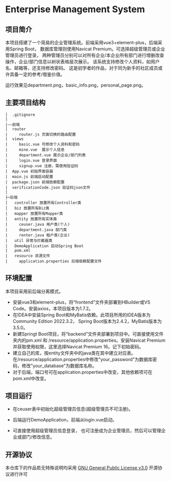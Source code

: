 # Enterprise Management System

## 项目简介
本项目搭建了一个简易的企业管理系统。前端采用vue3+element-plus，后端采用Spring Boot，
数据库管理则使用Navicat Premium。可选择超级管理员或企业管理员进行登录，
两种管理员分别可以对所有企业/本企业所有部门进行增删改查操作，企业/部门信息以树状表格层次展示。
该系统支持修改个人资料，如用户名、邮箱等，还支持修改密码。
这是初学者的作品，对于同为新手的社区成员或许具备一定的参考/借鉴价值。

运行效果见department.png，basic_info.png，personal_page.png。

## 主要项目结构

```
│  .gitignore
|
|——前端
│  router
|     router.js 页面切换的路由配置
|  views
|     basic.vue 可修改个人资料和密码
|     mine.vue  展示个人信息
|     department.vue 展示企业/部门列表
|     login.vue 登录界面
|     signup.vue 注册，需使用验证码
|  App.vue 初始界面容器
|  main.js 前端启动配置
|  package.json 前端依赖配置
|  verificationCode.json 验证码json文件
|
├─后端
│   controller 放置所有Controller类
│   biz 放置所有Biz类
|   mapper 放置所有Mapper类
│   entity 放置所有实体类
|     ceuser.java 用户类(个人)
|     department.java 部门类
|     renter.java 租户类(企业)
|   util 异常与拦截器类
|   DemoApplication 启动Spring Boot
|   pom.xml
|   resource 资源文件
|     application.properties 后端依赖配置文件
```

## 环境配置
本项目采用前后端分离模式。
- 安装vue3和element-plus，将“frontend”文件夹部署到HBuilder或VS Code。安装axios，本项目版本为1.7.2。
- 在IDEA中安装Spring Boot和MyBatis依赖。此项目所用的IDEA版本为Community Edition 2022.3.2，
Spring Boot版本为2.4.2，MyBatis版本为3.5.0。
- 新建Springt Boot项目，将“backend”文件夹部署到项目中。可直接使用文件夹内的pm.xml
和 /resource/application.properties。安装Navicat Premium并获取使用权限，这里选择Navicat Premium 16。记下初始密码。
- 建立自己的库，按entity文件夹中的java类在其中建立对应表。在/resource/application.properties中修改"your_password"为数据库密码，修改"your_database"为数据库名称。
- 对于后端，端口号可在application.properties中改变，其他依赖项可在pom.xml中改变。


## 项目运行

- 在ceuser表中初始化超级管理员信息(超级管理员不可注册)。

- 后端运行DemoApplication，前端从login.vue启动。

- 可直接使用超级管理员信息登录，
  也可注册成为企业管理员，然后可以管理企业或部门/修改信息。


## 开源协议

本仓库下的作品若无特殊说明均采用 [GNU General Public License v3.0](https://www.gnu.org/licenses/gpl-3.0.en.html) 开源协议进行许可
